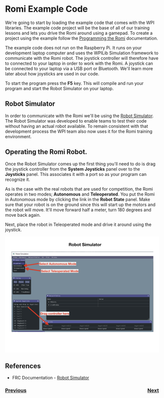 # <a name="code"></a>Romi Example Code
We're going to start by loading the example code that comes with the WPI libraries.  The example code project will be the base of all of our training lessons and lets you drive the Romi around using a gamepad. To create a project using the example follow the [Programming the Romi](https://docs.wpilib.org/en/stable/docs/romi-robot/programming-romi.html) documentation.

The example code does not run on the Raspberry Pi.  It runs on your development laptop computer and uses the WPILib Simulation framework to communicate with the Romi robot.  The joystick controller will therefore have to connected to your laptop in order to work with the Romi. A joystick can be connected to your laptop via a USB port or Bluetooth.  We'll learn more later about how joysticks are used in our code.

To start the program press the **F5** key.  This will compile and run your program and start the Robot Simulator on your laptop.

## Robot Simulator
In order to communicate with the Romi we'll be using the [Robot Simulator](https://docs.wpilib.org/en/stable/docs/software/wpilib-tools/robot-simulation/introduction.html).  The Robot Simulator was developed to enable teams to test their code without having an actual robot available.  To remain consistent with that development process the WPI team also now uses it for the Romi training environment.

## Operating the Romi Robot.
Once the Robot Simulator comes up the first thing you'll need to do is drag the joystick controller from the **System Joysticks** panel over to the **Joysticks** panel. This associates it with a port so as your program can recognize it.

As is the case with the real robots that are used for competition, the Romi operates in two modes; **Autonomous** and **Teleoperated**.  You put the Romi in Autonomous mode by clicking the link in the **Robot State** panel.  Make sure that your robot is on the ground since this will start up the motors and the robot will move.  It'll move forward half a meter, turn 180 degrees and move back again. 

Next, place the robot in Teleoperated mode and drive it around using the joystick.

![Simulator](../images/Romi/Romi.039.jpeg)

## References
- FRC Documentation - [Robot Simulator](https://docs.wpilib.org/en/stable/docs/software/wpilib-tools/robot-simulation/introduction.html)



<h3><span style="float:left">
<a href="romiDev">Previous</a></span>
<span style="float:right">
<a href="romiStructure">Next</a></span></h3>